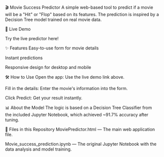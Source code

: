 🎬 Movie Success Predictor
A simple web-based tool to predict if a movie will be a "Hit" or "Flop" based on its features. The prediction is inspired by a Decision Tree model trained on real movie data.

🚀 Live Demo

Try the live predictor here!

✨ Features
Easy-to-use form for movie details

Instant predictions

Responsive design for desktop and mobile

🛠️ How to Use
Open the app: Use the live demo link above.

Fill in the details: Enter the movie's information into the form.

Click Predict: Get your result instantly.

📊 About the Model
The logic is based on a Decision Tree Classifier from the included Jupyter Notebook, which achieved ~91.7% accuracy after tuning.

📁 Files in this Repository
MoviePredictor.html — The main web application file.

Movie_success_prediction.ipynb — The original Jupyter Notebook with the data analysis and model training.
